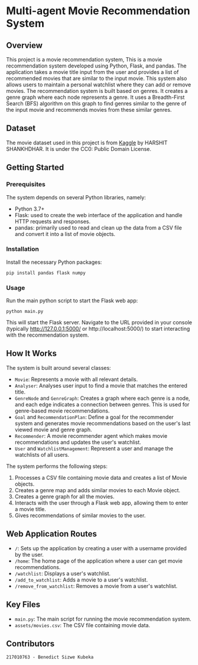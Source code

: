 # Multi-agent Movie Recommendation System

## Overview

This project is a movie recommendation system, This is a movie recommendation system developed using Python, Flask, and pandas.
The application takes a movie title input from the user and provides a list of recommended movies that are similar to the input 
movie. This system also allows users to maintain a personal watchlist where they can add or remove movies. The recommendation system 
is built based on genres. It creates a genre graph where each node represents a genre. It uses a Breadth-First Search (BFS) algorithm 
on this graph to find genres similar to the genre of the input movie and recommends movies from these similar genres.

## Dataset
The movie dataset used in this project is from [Kaggle](https://www.kaggle.com/datasets/harshitshankhdhar/imdb-dataset-of-top-1000-movies-and-tv-shows) 
by HARSHIT SHANKHDHAR. It is under the CC0: Public Domain License.

## Getting Started

### Prerequisites

The system depends on several Python libraries, namely:

- Python 3.7+
- Flask: used to create the web interface of the application and handle HTTP requests and responses.
- pandas: primarily used to read and clean up the data from a CSV file and convert it into a list of movie objects.

### Installation

Install the necessary Python packages:

```
pip install pandas flask numpy
```

### Usage

Run the main python script to start the Flask web app:

```
python main.py
```

This will start the Flask server. Navigate to the URL provided in your console (typically http://127.0.0.1:5000/ or http://localhost:5000/) to start interacting with the recommendation system.

## How It Works

The system is built around several classes:

- `Movie`: Represents a movie with all relevant details.
- `Analyser`: Analyses user input to find a movie that matches the entered title.
- `GenreNode` and `GenreGraph`: Creates a graph where each genre is a node, and each edge indicates a connection between genres. This is used for genre-based movie recommendations.
- `Goal` and `RecommendationPlan`: Define a goal for the recommender system and generates movie recommendations based on the user's last viewed movie and genre graph.
- `Recommender`: A movie recommender agent which makes movie recommendations and updates the user's watchlist.
- `User` and `WatchlistManagement`: Represent a user and manage the watchlists of all users.

The system performs the following steps:

1. Processes a CSV file containing movie data and creates a list of Movie objects.
2. Creates a genre map and adds similar movies to each Movie object.
3. Creates a genre graph for all the movies.
4. Interacts with the user through a Flask web app, allowing them to enter a movie title.
5. Gives recommendations of similar movies to the user.

## Web Application Routes

- `/`: Sets up the application by creating a user with a username provided by the user.
- `/home`: The home page of the application where a user can get movie recommendations.
- `/watchlist`: Displays a user's watchlist.
- `/add_to_watchlist`: Adds a movie to a user's watchlist.
- `/remove_from_watchlist`: Removes a movie from a user's watchlist.

## Key Files

- `main.py`: The main script for running the movie recommendation system.
- `assets/movies.csv`: The CSV file containing movie data.

## Contributors
    217010763 - Benedict Sizwe Kubeka
